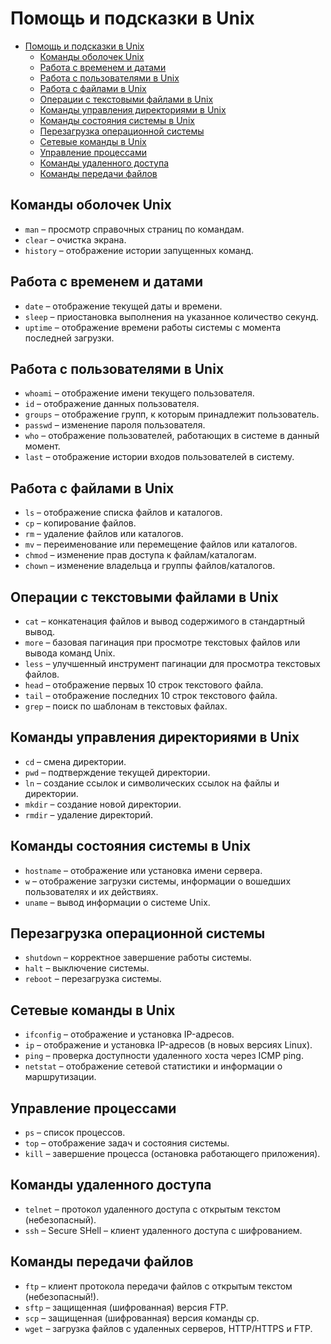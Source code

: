 # Помощь и подсказки в Unix

- [Помощь и подсказки в Unix](#помощь-и-подсказки-в-unix)
  - [Команды оболочек Unix](#команды-оболочек-unix)
  - [Работа с временем и датами](#работа-с-временем-и-датами)
  - [Работа с пользователями в Unix](#работа-с-пользователями-в-unix)
  - [Работа с файлами в Unix](#работа-с-файлами-в-unix)
  - [Операции с текстовыми файлами в Unix](#операции-с-текстовыми-файлами-в-unix)
  - [Команды управления директориями в Unix](#команды-управления-директориями-в-unix)
  - [Команды состояния системы в Unix](#команды-состояния-системы-в-unix)
  - [Перезагрузка операционной системы](#перезагрузка-операционной-системы)
  - [Сетевые команды в Unix](#сетевые-команды-в-unix)
  - [Управление процессами](#управление-процессами)
  - [Команды удаленного доступа](#команды-удаленного-доступа)
  - [Команды передачи файлов](#команды-передачи-файлов)


## Команды оболочек Unix

- `man` – просмотр справочных страниц по командам.
- `clear` – очистка экрана.
- `history` – отображение истории запущенных команд.

## Работа с временем и датами

- `date` – отображение текущей даты и времени.
- `sleep` – приостановка выполнения на указанное количество секунд.
- `uptime` – отображение времени работы системы с момента последней загрузки.

## Работа с пользователями в Unix

- `whoami` – отображение имени текущего пользователя.
- `id` – отображение данных пользователя.
- `groups` – отображение групп, к которым принадлежит пользователь.
- `passwd` – изменение пароля пользователя.
- `who` – отображение пользователей, работающих в системе в данный момент.
- `last` – отображение истории входов пользователей в систему.

## Работа с файлами в Unix

- `ls` – отображение списка файлов и каталогов.
- `cp` – копирование файлов.
- `rm` – удаление файлов или каталогов.
- `mv` – переименование или перемещение файлов или каталогов.
- `chmod` – изменение прав доступа к файлам/каталогам.
- `chown` – изменение владельца и группы файлов/каталогов.

## Операции с текстовыми файлами в Unix

- `cat` – конкатенация файлов и вывод содержимого в стандартный вывод.
- `more` – базовая пагинация при просмотре текстовых файлов или вывода команд Unix.
- `less` – улучшенный инструмент пагинации для просмотра текстовых файлов.
- `head` – отображение первых 10 строк текстового файла.
- `tail` – отображение последних 10 строк текстового файла.
- `grep` – поиск по шаблонам в текстовых файлах.

## Команды управления директориями в Unix

- `cd` – смена директории.
- `pwd` – подтверждение текущей директории.
- `ln` – создание ссылок и символических ссылок на файлы и директории.
- `mkdir` – создание новой директории.
- `rmdir` – удаление директорий.

## Команды состояния системы в Unix

- `hostname` – отображение или установка имени сервера.
- `w` – отображение загрузки системы, информации о вошедших пользователях и их действиях.
- `uname` – вывод информации о системе Unix.

## Перезагрузка операционной системы

- `shutdown` – корректное завершение работы системы.
- `halt` – выключение системы.
- `reboot` – перезагрузка системы.

## Сетевые команды в Unix

- `ifconfig` – отображение и установка IP-адресов.
- `ip` – отображение и установка IP-адресов (в новых версиях Linux).
- `ping` – проверка доступности удаленного хоста через ICMP ping.
- `netstat` – отображение сетевой статистики и информации о маршрутизации.

## Управление процессами

- `ps` – список процессов.
- `top` – отображение задач и состояния системы.
- `kill` – завершение процесса (остановка работающего приложения).

## Команды удаленного доступа

- `telnet` – протокол удаленного доступа с открытым текстом (небезопасный).
- `ssh` – Secure SHell – клиент удаленного доступа с шифрованием.

## Команды передачи файлов

- `ftp` – клиент протокола передачи файлов с открытым текстом (небезопасный!).
- `sftp` – защищенная (шифрованная) версия FTP.
- `scp` – защищенная (шифрованная) версия команды cp.
- `wget` – загрузка файлов с удаленных серверов, HTTP/HTTPS и FTP.
